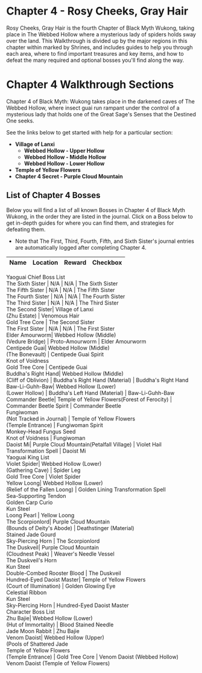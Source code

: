 # Chapter 4 - Rosy Cheeks, Gray Hair

Rosy Cheeks, Gray Hair is the fourth Chapter of Black Myth Wukong, taking place in The Webbed Hollow where a mysterious lady of spiders holds sway over the land. This Walkthrough is divided up by the major regions in this chapter within marked by Shrines, and includes guides to help you through each area, where to find important treasures and key items, and how to defeat the many required and optional bosses you'll find along the way. 

# Chapter 4 Walkthrough Sections

Chapter 4 of Black Myth: Wukong takes place in the darkened caves of The Webbed Hollow, where insect guai run rampant under the control of a mysterious lady that holds one of the Great Sage's Senses that the Destined One seeks. 

See the links below to get started with help for a particular section: 

  * **Village of Lanxi**
    * **Webbed Hollow - Upper Hollow**
    * **Webbed Hollow - Middle Hollow**
    * **Webbed Hollow - Lower Hollow**
  * **Temple of Yellow Flowers**
  * **Chapter 4 Secret - Purple Cloud Mountain**

##  List of Chapter 4 Bosses

Below you will find a list of all known Bosses in Chapter 4 of Black Myth Wukong, in the order they are listed in the journal. Click on a Boss below to get in-depth guides for where you can find them, and strategies for defeating them. 

  * Note that The First, Third, Fourth, Fifth, and Sixth Sister's journal entries are automatically logged after completing Chapter 4.

Name | Location | Reward | Checkbox   
---|---|---|---  
Yaoguai Chief Boss List   
The Sixth Sister | N/A | N/A | The Sixth Sister  
The Fifth Sister | N/A | N/A | The Fifth Sister  
The Fourth Sister | N/A | N/A | The Fourth Sister  
The Third Sister | N/A | N/A | The Third Sister  
The Second Sister| Village of Lanxi  
(Zhu Estate) | Venomous Hair  
Gold Tree Core | The Second Sister  
The First Sister | N/A | N/A | The First Sister  
Elder Amourworm| Webbed Hollow (Middle)  
(Vedure Bridge) | Proto-Amourworm | Elder Amourworm  
Centipede Guai| Webbed Hollow (Middle)  
(The Bonevault) | Centipede Guai Spirit  
Knot of Voidness  
Gold Tree Core | Centipede Guai  
Buddha's Right Hand| Webbed Hollow (Middle)  
(Cliff of Oblivion) | Buddha's Right Hand (Material) | Buddha's Right Hand  
Baw-Li-Guhh-Baw| Webbed Hollow (Lower)  
(Lower Hollow) | Buddha's Left Hand (Material) | Baw-Li-Guhh-Baw  
Commander Beetle| Temple of Yellow Flowers(Forest of Ferocity) | Commander Beetle Spirit | Commander Beetle  
Fungiwoman  
(Not Tracked in Journal) | Temple of Yellow Flowers  
(Temple Entrance) | Fungiwoman Spirit  
Monkey-Head Fungus Seed  
Knot of Voidness | Fungiwoman  
Daoist Mi| Purple Cloud Mountain(Petalfall Village) | Violet Hail Transformation Spell | Daoist Mi  
Yaoguai King List   
Violet Spider| Webbed Hollow (Lower)  
(Gathering Cave) | Spider Leg  
Gold Tree Core | Violet Spider  
Yellow Loong| Webbed Hollow (Lower)  
(Relief of the Fallen Loong) | Golden Lining Transformation Spell  
Sea-Supporting Tendon  
Golden Carp Curio  
Kun Steel  
Loong Pearl | Yellow Loong  
The Scorpionlord| Purple Cloud Mountain  
(Bounds of Deity's Abode) | Deathstinger (Material)  
Stained Jade Gourd  
Sky-Piercing Horn | The Scorpionlord  
The Duskveil| Purple Cloud Mountain  
(Cloudnest Peak) | Weaver's Needle Vessel  
The Duskveil's Horn  
Kun Steel  
Double-Combed Rooster Blood | The Duskveil  
Hundred-Eyed Daoist Master| Temple of Yellow Flowers  
(Court of Illumination) | Golden Glowing Eye  
Celestial Ribbon  
Kun Steel  
Sky-Piercing Horn | Hundred-Eyed Daoist Master  
Character Boss List   
Zhu Bajie| Webbed Hollow (Lower)  
(Hut of Immortality) | Blood Stained Needle  
Jade Moon Rabbit | Zhu Bajie  
Venom Daoist| Webbed Hollow (Upper)  
(Pools of Shattered Jade  
Temple of Yellow Flowers  
(Temple Entrance) | Gold Tree Core | Venom Daoist (Webbed Hollow)  
Venom Daoist (Temple of Yellow Flowers)
